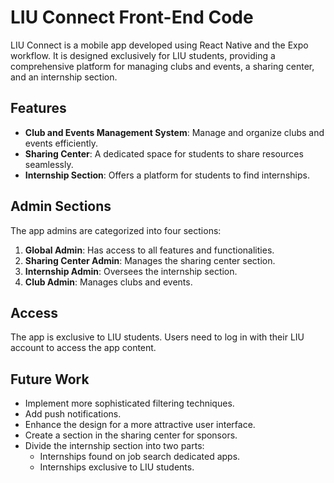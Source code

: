 # LIU Connect Front-End Code

LIU Connect is a mobile app developed using React Native and the Expo workflow. It is designed exclusively for LIU students, providing a comprehensive platform for managing clubs and events, a sharing center, and an internship section.

## Features

- **Club and Events Management System**: Manage and organize clubs and events efficiently.
- **Sharing Center**: A dedicated space for students to share resources seamlessly.
- **Internship Section**: Offers a platform for students to find internships.

## Admin Sections

The app admins are categorized into four sections:

1. **Global Admin**: Has access to all features and functionalities.
2. **Sharing Center Admin**: Manages the sharing center section.
3. **Internship Admin**: Oversees the internship section.
4. **Club Admin**: Manages clubs and events.

## Access

The app is exclusive to LIU students. Users need to log in with their LIU account to access the app content.

## Future Work

- Implement more sophisticated filtering techniques.
- Add push notifications.
- Enhance the design for a more attractive user interface.
- Create a section in the sharing center for sponsors.
- Divide the internship section into two parts:
  - Internships found on job search dedicated apps.
  - Internships exclusive to LIU students.
